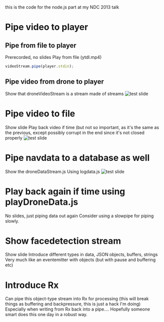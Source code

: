 
this is the code for the node.js part at my NDC 2013 talk

# Pipe video to player

## Pipe from file to player
Prerecorded, no slides
Play from file (ytdl.mp4) 
```javascript
videoStream.pipe(player.stdin);
```
## Pipe video from drone to player
Show that droneVideoStream is a stream made of streams
![test slide](https://raw.github.com/bjartwolf/ndc-2013-streams/master/presentation/20130530_123049.jpg)

# Pipe video to file
Show slide
Play back video if time (but not so important, as it's the same as the previous, except possibly corrupt in the end since it's not closed properly
![test slide](https://raw.github.com/bjartwolf/ndc-2013-streams/master/presentation/20130530_123610.jpg)

# Pipe navdata to a database as well
Show the droneDataStream.js 
Using logdata.js
![test slide](https://raw.github.com/bjartwolf/ndc-2013-streams/master/presentation/savenavdata.jpg)
   
# Play back again if time using playDroneData.js
No slides, just piping data out again
Consider using a slowpipe for piping slowly.

# Show facedetection stream
Show slide
Introduce different types in data, JSON objects, buffers, strings 
Very much like an eventemitter with objects (but with pause and buffering etc)

# Introduce Rx  
Can pipe this object-type stream into Rx for processing
(this will break things as buffering and backpressure, this is just a hack I'm doing)
Especially when writing from Rx back into a pipe.... Hopefully someone smart does this one day in a robust way. 




